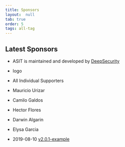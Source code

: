 ```yaml
---
title: Sponsors
layout:  null
tab: true
order: 5
tags: all-tag
---
```


## Latest Sponsors

* ASIT is maintained and developed by [DeepSecurity](https://deepsecurity.pe/)
*  logo

* All Individual Supporters
*  Mauricio Urizar
*  Camilo Galdos
*  Hector Flores
*  Darwin Algarin
*  Elysa Garcia


* 2019-08-10 [v2.0.1-example](https://github.com/OWASP/www-project-android-security-inspector-toolkit/tags)
